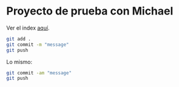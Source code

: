 # Proyecto de prueba con Michael

Ver el index [aquí](index.html).

```sh
git add .
git commit -m "message"
git push
```

Lo mismo:

```sh
git commit -am "message"
git push
```

